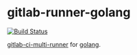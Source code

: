 # gitlab-runner-golang

[![Build Status](https://travis-ci.org/higebu/gitlab-runner-golang.svg?branch=master)](https://travis-ci.org/higebu/gitlab-runner-golang)

[gitlab-ci-multi-runner](https://gitlab.com/gitlab-org/gitlab-ci-multi-runner) for [golang](https://golang.org/).
